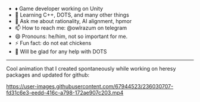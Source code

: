 - ♦️ Game developer working on Unity
- 🌱 Learning C++, DOTS, and many other things
- 💬 Ask me about rationality, AI alignment, hpmor
- 📫 How to reach me: @owlrazum on telegram
- 😄 Pronouns: he/him, not so important for me.
- ⚡ Fun fact: do not eat chickens
- 🤔 Will be glad for any help with DOTS

---

Cool animation that I created spontaneously while working on heresy packages and updated for github:

https://user-images.githubusercontent.com/67944523/236030707-fd31c6e3-eedd-416c-a798-172ae907c203.mp4

